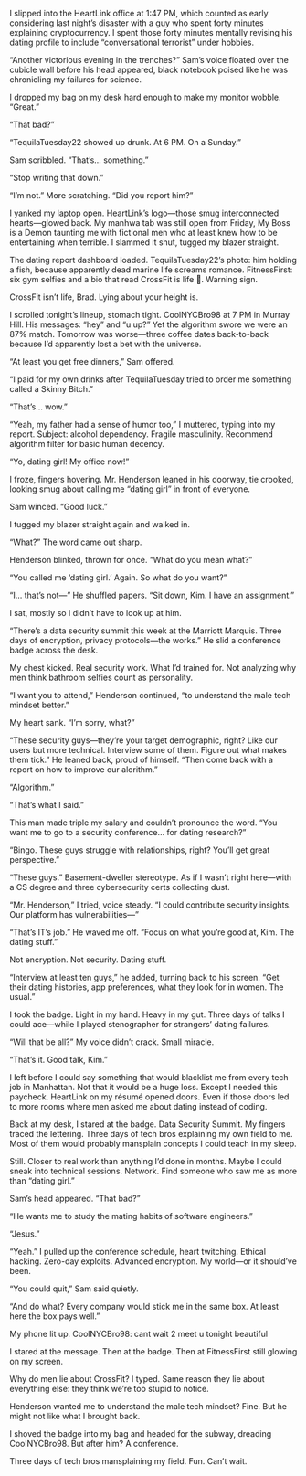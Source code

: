 I slipped into the HeartLink office at 1:47 PM, which counted as early considering last night’s disaster with a guy who spent forty minutes explaining cryptocurrency. I spent those forty minutes mentally revising his dating profile to include “conversational terrorist” under hobbies.

“Another victorious evening in the trenches?” Sam’s voice floated over the cubicle wall before his head appeared, black notebook poised like he was chronicling my failures for science.

I dropped my bag on my desk hard enough to make my monitor wobble. “Great.”

“That bad?”

“TequilaTuesday22 showed up drunk. At 6 PM. On a Sunday.”

Sam scribbled. “That’s… something.”

“Stop writing that down.”

“I’m not.” More scratching. “Did you report him?”

I yanked my laptop open. HeartLink’s logo—those smug interconnected hearts—glowed back. My manhwa tab was still open from Friday, My Boss is a Demon taunting me with fictional men who at least knew how to be entertaining when terrible. I slammed it shut, tugged my blazer straight.

The dating report dashboard loaded. TequilaTuesday22’s photo: him holding a fish, because apparently dead marine life screams romance. FitnessFirst: six gym selfies and a bio that read CrossFit is life 💪. Warning sign.

CrossFit isn’t life, Brad. Lying about your height is.

I scrolled tonight’s lineup, stomach tight. CoolNYCBro98 at 7 PM in Murray Hill. His messages: “hey” and “u up?” Yet the algorithm swore we were an 87% match. Tomorrow was worse—three coffee dates back-to-back because I’d apparently lost a bet with the universe.

“At least you get free dinners,” Sam offered.

“I paid for my own drinks after TequilaTuesday tried to order me something called a Skinny Bitch.”

“That’s… wow.”

“Yeah, my father had a sense of humor too,” I muttered, typing into my report. Subject: alcohol dependency. Fragile masculinity. Recommend algorithm filter for basic human decency.

“Yo, dating girl! My office now!”

I froze, fingers hovering. Mr. Henderson leaned in his doorway, tie crooked, looking smug about calling me “dating girl” in front of everyone.

Sam winced. “Good luck.”

I tugged my blazer straight again and walked in.

“What?” The word came out sharp.

Henderson blinked, thrown for once. “What do you mean what?”

“You called me ‘dating girl.’ Again. So what do you want?”

“I… that’s not—” He shuffled papers. “Sit down, Kim. I have an assignment.”

I sat, mostly so I didn’t have to look up at him.

“There’s a data security summit this week at the Marriott Marquis. Three days of encryption, privacy protocols—the works.” He slid a conference badge across the desk.

My chest kicked. Real security work. What I’d trained for. Not analyzing why men think bathroom selfies count as personality.

“I want you to attend,” Henderson continued, “to understand the male tech mindset better.”

My heart sank. “I’m sorry, what?”

“These security guys—they’re your target demographic, right? Like our users but more technical. Interview some of them. Figure out what makes them tick.” He leaned back, proud of himself. “Then come back with a report on how to improve our alorithm.”

“Algorithm.”

“That’s what I said.”

This man made triple my salary and couldn’t pronounce the word. “You want me to go to a security conference… for dating research?”

“Bingo. These guys struggle with relationships, right? You’ll get great perspective.”

“These guys.” Basement-dweller stereotype. As if I wasn’t right here—with a CS degree and three cybersecurity certs collecting dust.

“Mr. Henderson,” I tried, voice steady. “I could contribute security insights. Our platform has vulnerabilities—”

“That’s IT’s job.” He waved me off. “Focus on what you’re good at, Kim. The dating stuff.”

Not encryption. Not security. Dating stuff.

“Interview at least ten guys,” he added, turning back to his screen. “Get their dating histories, app preferences, what they look for in women. The usual.”

I took the badge. Light in my hand. Heavy in my gut. Three days of talks I could ace—while I played stenographer for strangers’ dating failures.

“Will that be all?” My voice didn’t crack. Small miracle.

“That’s it. Good talk, Kim.”

I left before I could say something that would blacklist me from every tech job in Manhattan. Not that it would be a huge loss. Except I needed this paycheck. HeartLink on my résumé opened doors. Even if those doors led to more rooms where men asked me about dating instead of coding.

Back at my desk, I stared at the badge. Data Security Summit. My fingers traced the lettering. Three days of tech bros explaining my own field to me. Most of them would probably mansplain concepts I could teach in my sleep.

Still. Closer to real work than anything I’d done in months. Maybe I could sneak into technical sessions. Network. Find someone who saw me as more than “dating girl.”

Sam’s head appeared. “That bad?”

“He wants me to study the mating habits of software engineers.”

“Jesus.”

“Yeah.” I pulled up the conference schedule, heart twitching. Ethical hacking. Zero-day exploits. Advanced encryption. My world—or it should’ve been.

“You could quit,” Sam said quietly.

“And do what? Every company would stick me in the same box. At least here the box pays well.”

My phone lit up. CoolNYCBro98: cant wait 2 meet u tonight beautiful

I stared at the message. Then at the badge. Then at FitnessFirst still glowing on my screen.

Why do men lie about CrossFit? I typed. Same reason they lie about everything else: they think we’re too stupid to notice.

Henderson wanted me to understand the male tech mindset? Fine. But he might not like what I brought back.

I shoved the badge into my bag and headed for the subway, dreading CoolNYCBro98. But after him? A conference.

Three days of tech bros mansplaining my field.
Fun. Can’t wait.
